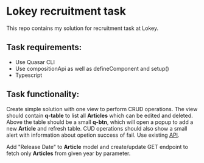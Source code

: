 # Lokey recruitment task

This repo contains my solution for recruitment task at Lokey.

## Task requirements:
- Use Quasar CLI
- Use compositionApi as well as defineComponent and setup()
- Typescript

## Task functionality:
Create simple solution with one view to perform CRUD operations. The view should contain **q-table** to list all **Articles** which can be edited and deleted. Above the table should be a small **q-btn**, which will open a popup to add a new **Article** and refresh table. CUD operations should also show a small alert with information about opetion success of fail. Use existing [API](https://github.com/radoo11/recruitment_task).

Add "Release Date" to **Article** model and create/update GET endpoint to fetch only **Articles** from given year by parameter.